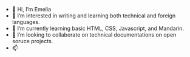 - 👋 Hi, I’m Emelia
- 👀 I’m interested in writing and learning both technical and foreign languages.
- 🌱 I’m currently learning basic HTML, CSS, Javascript, and Mandarin.
- 💞️ I’m looking to collaborate on technical documentations on open soruce projects. 
- 📫
